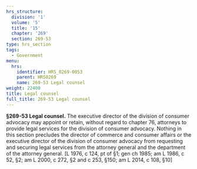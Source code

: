 ```yaml
---
hrs_structure:
  division: '1'
  volume: '5'
  title: '15'
  chapter: '269'
  section: 269-53
type: hrs_section
tags:
  - Government
menu:
  hrs:
    identifier: HRS_0269-0053
    parent: HRS0269
    name: 269-53 Legal counsel
weight: 22400
title: Legal counsel
full_title: 269-53 Legal counsel
---
```

**§269-53 Legal counsel.** The executive director of the division of consumer advocacy may appoint or retain, without regard to chapter 76, attorneys to provide legal services for the division of consumer advocacy. Nothing in this section precludes the director of commerce and consumer affairs or the executive director of the division of consumer advocacy from requesting and securing legal services from the attorney general and the department of the attorney general. [L 1976, c 124, pt of §1; gen ch 1985; am L 1986, c 52, §2; am L 2000, c 272, §2 and c 253, §150; am L 2014, c 108, §10]